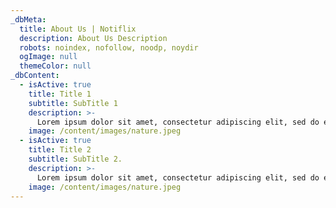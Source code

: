 ```yaml
---
_dbMeta:
  title: About Us | Notiflix
  description: About Us Description
  robots: noindex, nofollow, noodp, noydir
  ogImage: null
  themeColor: null
_dbContent:
  - isActive: true
    title: Title 1
    subtitle: SubTitle 1
    description: >-
      Lorem ipsum dolor sit amet, consectetur adipiscing elit, sed do eiusmod tempor incididunt ut labore et dolore magna aliqua. Ut enim ad minim veniam, quis nostrud exercitation ullamco laboris nisi ut aliquip ex ea commodo consequat. Duis aute irure dolor in reprehenderit in voluptate velit esse cillum dolore eu fugiat nulla pariatur. Excepteur sint occaecat cupidatat non proident, sunt in culpa qui officia deserunt mollit anim id est laborum.
    image: /content/images/nature.jpeg
  - isActive: true
    title: Title 2
    subtitle: SubTitle 2.
    description: >-
      Lorem ipsum dolor sit amet, consectetur adipiscing elit, sed do eiusmod tempor incididunt ut labore et dolore magna aliqua. Ut enim ad minim veniam, quis nostrud exercitation ullamco laboris nisi ut aliquip ex ea commodo consequat. Duis aute irure dolor in reprehenderit in voluptate velit esse cillum dolore eu fugiat nulla pariatur. Excepteur sint occaecat cupidatat non proident, sunt in culpa qui officia deserunt mollit anim id est laborum.
    image: /content/images/nature.jpeg
---
```

